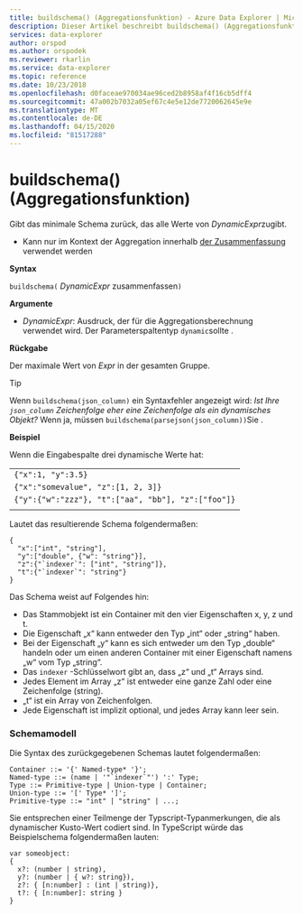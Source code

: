 ```yaml
---
title: buildschema() (Aggregationsfunktion) - Azure Data Explorer | Microsoft Docs
description: Dieser Artikel beschreibt buildschema() (Aggregationsfunktion) in Azure Data Explorer.
services: data-explorer
author: orspod
ms.author: orspodek
ms.reviewer: rkarlin
ms.service: data-explorer
ms.topic: reference
ms.date: 10/23/2018
ms.openlocfilehash: d0faceae970034ae96ced2b8958af4f16cb5dff4
ms.sourcegitcommit: 47a002b7032a05ef67c4e5e12de7720062645e9e
ms.translationtype: MT
ms.contentlocale: de-DE
ms.lasthandoff: 04/15/2020
ms.locfileid: "81517288"
---
```

# <a name="buildschema-aggregation-function"></a>buildschema() (Aggregationsfunktion)

Gibt das minimale Schema zurück, das alle Werte von *DynamicExpr*zugibt.

* Kann nur im Kontext der Aggregation innerhalb [der Zusammenfassung](summarizeoperator.md) verwendet werden

**Syntax**

`buildschema(` *DynamicExpr* zusammenfassen`)`

**Argumente**

* *DynamicExpr*: Ausdruck, der für die Aggregationsberechnung verwendet wird. Der Parameterspaltentyp `dynamic`sollte . 

**Rückgabe**

Der maximale Wert von *Expr* in der gesamten Gruppe.

> [!TIP] 
> Wenn `buildschema(json_column)` ein Syntaxfehler angezeigt wird: *Ist Ihre `json_column` Zeichenfolge eher eine Zeichenfolge als ein dynamisches Objekt?* Wenn ja, müssen `buildschema(parsejson(json_column))`Sie .

**Beispiel**

Wenn die Eingabespalte drei dynamische Werte hat:

||
|---|
|`{"x":1, "y":3.5}`|
|`{"x":"somevalue", "z":[1, 2, 3]}`|
|`{"y":{"w":"zzz"}, "t":["aa", "bb"], "z":["foo"]}`|
||

Lautet das resultierende Schema folgendermaßen:

    { 
      "x":["int", "string"], 
      "y":["double", {"w": "string"}], 
      "z":{"`indexer`": ["int", "string"]}, 
      "t":{"`indexer`": "string"} 
    }

Das Schema weist auf Folgendes hin:

* Das Stammobjekt ist ein Container mit den vier Eigenschaften x, y, z und t.
* Die Eigenschaft „x“ kann entweder den Typ „int“ oder „string“ haben.
* Bei der Eigenschaft „y“ kann es sich entweder um den Typ „double“ handeln oder um einen anderen Container mit einer Eigenschaft namens „w“ vom Typ „string“.
* Das ``indexer`` -Schlüsselwort gibt an, dass „z“ und „t“ Arrays sind.
* Jedes Element im Array „z“ ist entweder eine ganze Zahl oder eine Zeichenfolge (string).
* „t“ ist ein Array von Zeichenfolgen.
* Jede Eigenschaft ist implizit optional, und jedes Array kann leer sein.

### <a name="schema-model"></a>Schemamodell

Die Syntax des zurückgegebenen Schemas lautet folgendermaßen:

    Container ::= '{' Named-type* '}';
    Named-type ::= (name | '"`indexer`"') ':' Type;
    Type ::= Primitive-type | Union-type | Container;
    Union-type ::= '[' Type* ']';
    Primitive-type ::= "int" | "string" | ...;

Sie entsprechen einer Teilmenge der Typscript-Typanmerkungen, die als dynamischer Kusto-Wert codiert sind. In TypeScript würde das Beispielschema folgendermaßen lauten:

    var someobject: 
    { 
      x?: (number | string), 
      y?: (number | { w?: string}), 
      z?: { [n:number] : (int | string)},
      t?: { [n:number]: string } 
    }